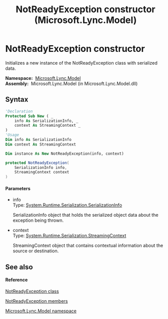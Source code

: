 ﻿---
title: NotReadyException constructor  (Microsoft.Lync.Model)
TOCTitle: 'NotReadyException constructor '
ms:assetid: M:Microsoft.Lync.Model.NotReadyException.#ctor(System.Runtime.Serialization.SerializationInfo,System.Runtime.Serialization.StreamingContext)_DI_3_UC_OCS14MrefLyncWPF
ms:mtpsurl: https://msdn.microsoft.com/en-us/library/microsoft.lync.model.notreadyexception.notreadyexception(v=office.15)
ms:contentKeyID: 48591219
ms.date: 07/28/2014
mtps_version: v=office.15
f1_keywords:
- Microsoft.Lync.Model.NotReadyException.NotReadyException
dev_langs:
- CSharp
- JScript
- VB
- other
---

# NotReadyException constructor

Initializes a new instance of the NotReadyException class with serialized data.

**Namespace:**  [Microsoft.Lync.Model](microsoft-lync-model-namespace_2.md)  
**Assembly:**  Microsoft.Lync.Model (in Microsoft.Lync.Model.dll)

## Syntax

``` vb
'Declaration
Protected Sub New ( _
    info As SerializationInfo, _
    context As StreamingContext _
)
'Usage
Dim info As SerializationInfo
Dim context As StreamingContext

Dim instance As New NotReadyException(info, context)
```

``` csharp
protected NotReadyException(
    SerializationInfo info,
    StreamingContext context
)
```

#### Parameters

  - info  
    Type: [System.Runtime.Serialization.SerializationInfo](http://msdn2.microsoft.com/en-us/library/a9b6042e)  
    
    SerializationInfo object that holds the serialized object data about the exception being thrown.

<!-- end list -->

  - context  
    Type: [System.Runtime.Serialization.StreamingContext](http://msdn2.microsoft.com/en-us/library/t16abws5)  
    
    StreamingContext object that contains contextual information about the source or destination.

## See also

#### Reference

[NotReadyException class](notreadyexception-class-microsoft-lync-model_2.md)

[NotReadyException members](notreadyexception-members-microsoft-lync-model_2.md)

[Microsoft.Lync.Model namespace](microsoft-lync-model-namespace_2.md)


